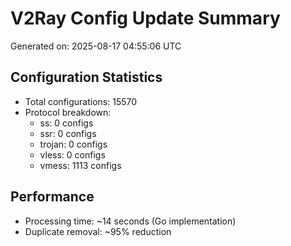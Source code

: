# V2Ray Config Update Summary
Generated on: 2025-08-17 04:55:06 UTC

## Configuration Statistics
- Total configurations: 15570
- Protocol breakdown:
  - ss: 0 configs
  - ssr: 0 configs
  - trojan: 0 configs
  - vless: 0 configs
  - vmess: 1113 configs

## Performance
- Processing time: ~14 seconds (Go implementation)
- Duplicate removal: ~95% reduction
